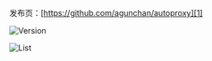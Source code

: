 发布页：[https://github.com/agunchan/autoproxy][1]

![Version][2]

![List][3]


[1]: https://github.com/agunchan/autoproxy
[2]: https://raw.githubusercontent.com/dupontjoy/userChrome.js-Collections-/master/000——xpi/Autoproxy_Mod.xpi/agunchan%28气吞寰宇%29/img/AutoProxy-Version.jpg
[3]: https://raw.githubusercontent.com/dupontjoy/userChrome.js-Collections-/master/000——xpi/Autoproxy_Mod.xpi/agunchan%28气吞寰宇%29/img/AutoProxy-List.jpg